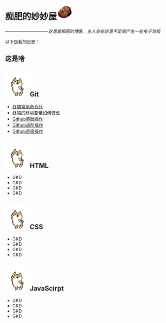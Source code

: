 # 痴肥的妙妙屋![114](/img/810.gif)
——————————*这里是痴肥的博客，主人会在这里不定期产生一些电子垃圾*

以下是我的日志：
## 这是啥
## ![dog](/img/dog.gif)Git
- [终端常用命令行](/blog/终端常用命令行.html)
- [终端的环境变量如何修改](/blog/终端的环境变量如何修改.html)
- [Github基础操作](/blog/Github基础操作.html)
- [Github进阶操作](/blog/Github进阶操作.html)
- [Github高级操作](/blog/Github高级操作.html)
## ![dog](/img/dog.gif)HTML
- GKD
- GKD
- GKD
- GKD
## ![dog](/img/dog.gif)CSS
- GKD
- GKD
- GKD
- GKD
## ![dog](/img/dog.gif)JavaScirpt
- GKD
- GKD
- GKD
- GKD
